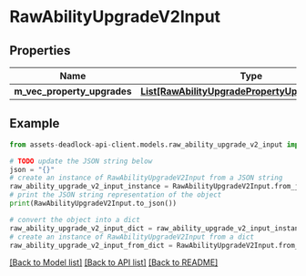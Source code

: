 # RawAbilityUpgradeV2Input


## Properties

Name | Type | Description | Notes
------------ | ------------- | ------------- | -------------
**m_vec_property_upgrades** | [**List[RawAbilityUpgradePropertyUpgradeV2Input]**](RawAbilityUpgradePropertyUpgradeV2Input.md) |  | [optional] 

## Example

```python
from assets-deadlock-api-client.models.raw_ability_upgrade_v2_input import RawAbilityUpgradeV2Input

# TODO update the JSON string below
json = "{}"
# create an instance of RawAbilityUpgradeV2Input from a JSON string
raw_ability_upgrade_v2_input_instance = RawAbilityUpgradeV2Input.from_json(json)
# print the JSON string representation of the object
print(RawAbilityUpgradeV2Input.to_json())

# convert the object into a dict
raw_ability_upgrade_v2_input_dict = raw_ability_upgrade_v2_input_instance.to_dict()
# create an instance of RawAbilityUpgradeV2Input from a dict
raw_ability_upgrade_v2_input_from_dict = RawAbilityUpgradeV2Input.from_dict(raw_ability_upgrade_v2_input_dict)
```
[[Back to Model list]](../README.md#documentation-for-models) [[Back to API list]](../README.md#documentation-for-api-endpoints) [[Back to README]](../README.md)


